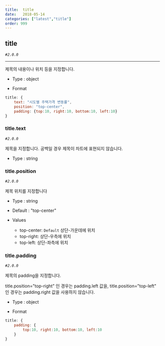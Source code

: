 ```yaml
---
title:  title
date:   2018-05-14
categories: ["latest","title"]
order: 999
---
```


## title 

_`#2.0.0`_

---

제목의 내용이나 위치 등을 지정합니다.


* Type : object

* Format
```javascript
title: {
    text: "시도별 주택가격 변동률",
    position: "top-center",
    padding: {top:10, right:10, bottom:10, left:10}
}
```


### title.text

_`#2.0.0`_

제목을 지정합니다. 공백일 경우 제목이 차트에 표현되지 않습니다.

* Type : string


### title.position

_`#2.0.0`_

제목 위치를 지정합니다 


* Type : string

* Default : "top-center"

* Values

	* top-center: `Default` 상단-가운데에 위치
	* top-right: 상단-우측에 위치
	* top-left: 상단-좌측에 위치



### title.padding

_`#2.0.0`_

제목의 padding을 지정합니다.

title.position="top-right" 인 경우는 padding.left 값을, title.position="top-left" 인 경우는 padding.right 값을 사용하지 않습니다.

* Type : object

* Format
```javascript
title: {
    padding: { 
        top:10, right:10, bottom:10, left:10
    }
}
```

